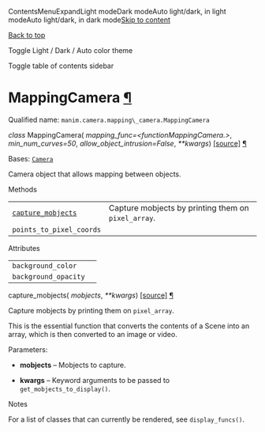 ContentsMenuExpandLight modeDark modeAuto light/dark, in light modeAuto light/dark, in dark mode[Skip to content](https://docs.manim.community/en/stable/reference/manim.camera.mapping_camera.MappingCamera.html#furo-main-content)

[Back to top](https://docs.manim.community/en/stable/reference/manim.camera.mapping_camera.MappingCamera.html#)

Toggle Light / Dark / Auto color theme

Toggle table of contents sidebar

# MappingCamera [¶](https://docs.manim.community/en/stable/reference/manim.camera.mapping_camera.MappingCamera.html\#mappingcamera "Link to this heading")

Qualified name: `manim.camera.mapping\_camera.MappingCamera`

_class_ MappingCamera( _mapping\_func=<functionMappingCamera.<lambda>>_, _min\_num\_curves=50_, _allow\_object\_intrusion=False_, _\*\*kwargs_) [\[source\]](https://docs.manim.community/en/stable/_modules/manim/camera/mapping_camera.html#MappingCamera) [¶](https://docs.manim.community/en/stable/reference/manim.camera.mapping_camera.MappingCamera.html#manim.camera.mapping_camera.MappingCamera "Link to this definition")

Bases: [`Camera`](https://docs.manim.community/en/stable/reference/manim.camera.camera.Camera.html#manim.camera.camera.Camera "manim.camera.camera.Camera")

Camera object that allows mapping
between objects.

Methods

|     |     |
| --- | --- |
| [`capture_mobjects`](https://docs.manim.community/en/stable/reference/manim.camera.mapping_camera.MappingCamera.html#manim.camera.mapping_camera.MappingCamera.capture_mobjects "manim.camera.mapping_camera.MappingCamera.capture_mobjects") | Capture mobjects by printing them on `pixel_array`. |
| `points_to_pixel_coords` |  |

Attributes

|     |     |
| --- | --- |
| `background_color` |  |
| `background_opacity` |  |

capture\_mobjects( _mobjects_, _\*\*kwargs_) [\[source\]](https://docs.manim.community/en/stable/_modules/manim/camera/mapping_camera.html#MappingCamera.capture_mobjects) [¶](https://docs.manim.community/en/stable/reference/manim.camera.mapping_camera.MappingCamera.html#manim.camera.mapping_camera.MappingCamera.capture_mobjects "Link to this definition")

Capture mobjects by printing them on `pixel_array`.

This is the essential function that converts the contents of a Scene
into an array, which is then converted to an image or video.

Parameters:

- **mobjects** – Mobjects to capture.

- **kwargs** – Keyword arguments to be passed to `get_mobjects_to_display()`.


Notes

For a list of classes that can currently be rendered, see `display_funcs()`.